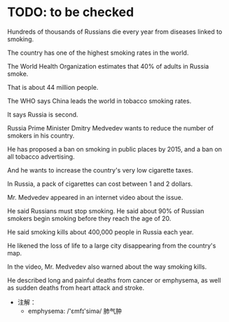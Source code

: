 # TODO: to be checked

Hundreds of thousands of Russians die every year from diseases linked to smoking.

The country has one of the highest smoking rates in the world.

The World Health Organization estimates that 40% of adults in Russia smoke.

That is about 44 million people.

The WHO says China leads the world in tobacco smoking rates.

It says Russia is second.

Russia Prime Minister Dmitry Medvedev wants to reduce the number of smokers in his country.

He has proposed a ban on smoking in public places by 2015, and a ban on all tobacco advertising.

And he wants to increase the country's very low cigarette taxes.

In Russia, a pack of cigarettes can cost between 1 and 2 dollars.

Mr. Medvedev appeared in an internet video about the issue.

He said Russians must stop smoking. He said about 90% of Russian smokers begin smoking before they reach the age of 20.

He said smoking kills about 400,000 people in Russia each year.

He likened the loss of life to a large city disappearing from the country's map.

In the video, Mr. Medvedev also warned about the way smoking kills.

He described long and painful deaths from cancer or emphysema, as well as sudden deaths from heart attack and stroke.

- 注解：
  - emphysema: /'ɛmfɪ'simə/ 肺气肿
